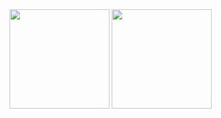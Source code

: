 <span>
<img height="175em" src="https://github-readme-stats.vercel.app/api?username=shiftinv&count_private=true&show_icons=true&theme=radical&hide_border=true" />
<img height="175em" src="https://github-readme-stats.vercel.app/api/top-langs/?username=shiftinv&layout=compact&langs_count=8&theme=radical&hide_border=true&hide_title=true" />
</span>

